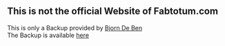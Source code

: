 ## This is not the official Website of Fabtotum.com
This is only a Backup provided by [Bjorn De Ben](https://plus.google.com/105444167961550244239)  
The Backup is available [here](https://opentotum.github.io/fabtotum.com-backup/index.html)

